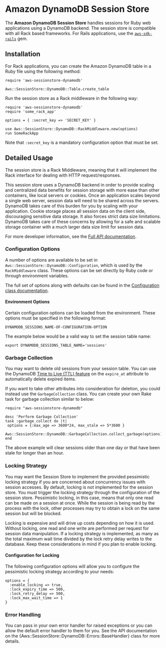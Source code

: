 # Amazon DynamoDB Session Store

The **Amazon DynamoDB Session Store** handles sessions for Ruby web applications
using a DynamoDB backend. The session store is compatible with all Rack based
frameworks. For Rails applications, use the [`aws-sdk-rails`][1] gem.

## Installation

For Rack applications, you can create the Amazon DynamoDB table in a
Ruby file using the following method:

    require 'aws-sessionstore-dynamodb'

    Aws::SessionStore::DynamoDB::Table.create_table

Run the session store as a Rack middleware in the following way:

    require 'aws-sessionstore-dynamodb'
    require 'some_rack_app'

    options = { :secret_key => 'SECRET_KEY' }

    use Aws::SessionStore::DynamoDB::RackMiddleware.new(options)
    run SomeRackApp

Note that `:secret_key` is a mandatory configuration option that must be set.

## Detailed Usage

The session store is a Rack Middleware, meaning that it will implement the Rack
interface for dealing with HTTP request/responses.

This session store uses a DynamoDB backend in order to provide scaling and
centralized data benefits for session storage with more ease than other
containers, like local servers or cookies. Once an application scales beyond
a single web server, session data will need to be shared across the servers.
DynamoDB takes care of this burden for you by scaling with your application.
Cookie storage places all session data on the client side,
discouraging sensitive data storage. It also forces strict data size
limitations. DynamoDB takes care of these concerns by allowing for a safe and
scalable storage container with a much larger data size limit for session data.

For more developer information, see the [Full API documentation][2].

### Configuration Options

A number of options are available to be set in
`Aws::SessionStore::DynamoDB::Configuration`, which is used by the
`RackMiddleware` class. These options can be set directly by Ruby code or
through environment variables.

The full set of options along with defaults can be found in the
[Configuration class documentation][3].

#### Environment Options

Certain configuration options can be loaded from the environment. These
options must be specified in the following format:

    DYNAMODB_SESSIONS_NAME-OF-CONFIGURATION-OPTION

The example below would be a valid way to set the session table name:

    export DYNAMODB_SESSIONS_TABLE_NAME='sessions'

### Garbage Collection

You may want to delete old sessions from your session table. You can use the
DynamoDB [Time to Live (TTL) feature][4] on the `expire_at` attribute to
automatically delete expired items.

If you want to take other attributes into consideration for deletion, you could
instead use the `GarbageCollection` class. You can create your own Rake task for
garbage collection similar to below:

    require "aws-sessionstore-dynamodb"

    desc 'Perform Garbage Collection'
    task :garbage_collect do |t|
     options = {:max_age => 3600*24, max_stale => 5*3600 }
     Aws::SessionStore::DynamoDB::GarbageCollection.collect_garbage(options)
    end

The above example will clear sessions older than one day or that have been
stale for longer than an hour.

### Locking Strategy

You may want the Session Store to implement the provided pessimistic locking
strategy if you are concerned about concurrency issues with session accesses.
By default, locking is not implemented for the session store. You must trigger
the locking strategy through the configuration of the session store. Pessimistic
locking, in this case, means that only one read can be made on a session at
once. While the session is being read by the process with the lock, other
processes may try to obtain a lock on the same session but will be blocked.

Locking is expensive and will drive up costs depending on how it is used.
Without locking, one read and one write are performed per request for session
data manipulation. If a locking strategy is implemented, as many as the total
maximum wait time divided by the lock retry delay writes to the database.
Keep these considerations in mind if you plan to enable locking.

#### Configuration for Locking

The following configuration options will allow you to configure the pessimistic
locking strategy according to your needs:

    options = {
      :enable_locking => true,
      :lock_expiry_time => 500,
      :lock_retry_delay => 500,
      :lock_max_wait_time => 1
    }

### Error Handling

You can pass in your own error handler for raised exceptions or you can allow
the default error handler to them for you. See the API documentation
on the {Aws::SessionStore::DynamoDB::Errors::BaseHandler} class for more
details.

[1]: https://github.com/aws/aws-sdk-rails/
[2]: https://docs.aws.amazon.com/sdk-for-ruby/aws-sessionstore-dynamodb/api/
[3]: https://docs.aws.amazon.com/sdk-for-ruby/aws-sessionstore-dynamodb/api/Aws/SessionStore/DynamoDB/Configuration.html
[4]: https://docs.aws.amazon.com/amazondynamodb/latest/developerguide/TTL.html
